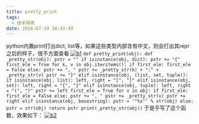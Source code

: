 ```yaml
---
title: pretty_print
tags:
  - 技术探索
date: 2016-07-19 18:43:49
---
```


python内置print打出dict, list等，如果这些类型内部含有中文，则会打出其repr之后的样子，很不方面查看
[![b1](http://182.92.214.184/wp-content/uploads/2016/07/b1.jpg)](http://182.92.214.184/wp-content/uploads/2016/07/b1.jpg)
`
def pretty_print(obj):
    def _pretty_str(obj):
        pstr = ""
        if isinstance(obj, dict):
            pstr += "{"
            first_ele = True
            for k, v in obj.iteritems():
                if first_ele:
                    first_ele = False
                else:
                    pstr += ", "
                pstr += _pretty_str(k) + ":" + _pretty_str(v)
            pstr += "}"
        elif isinstance(obj, (list, set, tuple)):
            if isinstance(obj, list):
                left, right = "[", "]"
            elif isinstance(obj, set):
                left, right = "{", "}"
            elif isinstance(obj, tuple):
                left, right = "(", ")"
            pstr += left
            first_ele = True
            for v in obj:
                if first_ele:
                    first_ele = False
                else:
                    pstr += ", "
                pstr += _pretty_str(v)
            pstr += right
        elif isinstance(obj, basestring):
            pstr = '"%s"' % str(obj)
        else:
            pstr = str(obj)
        return pstr
    print(_pretty_str(obj))
`
于是乎写了这个函数，效果如下：
[![b2](http://182.92.214.184/wp-content/uploads/2016/07/b2.jpg)](http://182.92.214.184/wp-content/uploads/2016/07/b2.jpg)